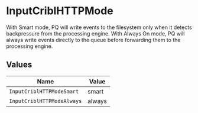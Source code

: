 # InputCriblHTTPMode

With Smart mode, PQ will write events to the filesystem only when it detects backpressure from the processing engine. With Always On mode, PQ will always write events directly to the queue before forwarding them to the processing engine.


## Values

| Name                       | Value                      |
| -------------------------- | -------------------------- |
| `InputCriblHTTPModeSmart`  | smart                      |
| `InputCriblHTTPModeAlways` | always                     |